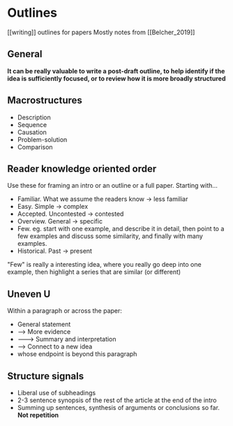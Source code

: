 # Outlines
[[writing]] outlines for papers
Mostly notes from [[Belcher_2019]] 

## General
**It can be really valuable to write a post-draft outline, to help identify if the idea is sufficiently focused, or to review how it is more broadly structured** 

## Macrostructures
- Description
- Sequence
- Causation
- Problem-solution
- Comparison

## Reader knowledge oriented order
Use these for framing an intro or an outline or a full paper. Starting with...

* Familiar. What we assume the readers know -> less familiar
* Easy. Simple -> complex
* Accepted. Uncontested -> contested
* Overview. General -> specific
* Few. eg. start with one example, and describe it in detail, then point to a few examples and discuss some similarity, and finally with many examples.
* Historical. Past -> present 

"Few" is really a interesting idea, where you really go deep into one example, then highlight a series that are similar (or different)

## Uneven U
Within a paragraph or across the paper:

- General statement
- --> More evidence
- ---> Summary and interpretation
- --> Connect to a new idea
- whose endpoint is beyond this paragraph

## Structure signals
* Liberal use of subheadings
* 2-3 sentence synopsis of the rest of the article at the end of the intro
* Summing up sentences, synthesis of arguments or conclusions so far. **Not repetition**